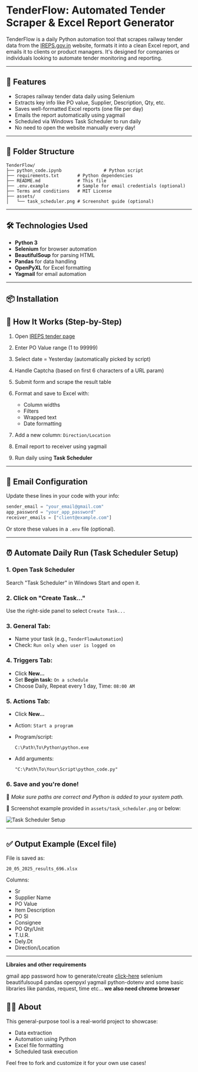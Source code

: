 # TenderFlow: Automated Tender Scraper & Excel Report Generator

TenderFlow is a daily Python automation tool that scrapes railway tender data from the [IREPS.gov.in](https://www.ireps.gov.in) website, formats it into a clean Excel report, and emails it to clients or product managers. It's designed for companies or individuals looking to automate tender monitoring and reporting.

---

## 🚀 Features

* Scrapes railway tender data daily using Selenium
* Extracts key info like PO value, Supplier, Description, Qty, etc.
* Saves well-formatted Excel reports (one file per day)
* Emails the report automatically using yagmail
* Scheduled via Windows Task Scheduler to run daily
* No need to open the website manually every day!

---

## 📂 Folder Structure

```
TenderFlow/
├── python_code.ipynb                # Python script
├── requirements.txt       # Python dependencies
├── README.md              # This file
├── .env.example           # Sample for email credentials (optional)
├── Terms and conditions   # MIT License
├── assets/
│   └── task_scheduler.png # Screenshot guide (optional)
```

---

## 🛠️ Technologies Used

* **Python 3**
* **Selenium** for browser automation
* **BeautifulSoup** for parsing HTML
* **Pandas** for data handling
* **OpenPyXL** for Excel formatting
* **Yagmail** for email automation

---

## 📦 Installation


## 🧪 How It Works (Step-by-Step)

1. Open [IREPS tender page](https://www.ireps.gov.in/epsn/anonymSearchPO.do)
2. Enter PO Value range (1 to 99999)
3. Select date = Yesterday (automatically picked by script)
4. Handle Captcha (based on first 6 characters of a URL param)
5. Submit form and scrape the result table
6. Format and save to Excel with:

   * Column widths
   * Filters
   * Wrapped text
   * Date formatting
7. Add a new column: `Direction/Location`
8. Email report to receiver using yagmail
9. Run daily using **Task Scheduler**

---

## 📧 Email Configuration

Update these lines in your code with your info:

```python
sender_email = "your_email@gmail.com"
app_password = "your_app_password"
receiver_emails = ["client@example.com"]
```

Or store these values in a `.env` file (optional).

---

## ⏰ Automate Daily Run (Task Scheduler Setup)

### 1. Open Task Scheduler

Search "Task Scheduler" in Windows Start and open it.

### 2. Click on "Create Task..."

Use the right-side panel to select `Create Task...`

### 3. General Tab:

* Name your task (e.g., `TenderFlowAutomation`)
* Check: `Run only when user is logged on`

### 4. Triggers Tab:

* Click **New\...**
* Set **Begin task:** `On a schedule`
* Choose Daily, Repeat every 1 day, Time: `08:00 AM`

### 5. Actions Tab:

* Click **New\...**
* Action: `Start a program`
* Program/script:

  ```
  C:\Path\To\Python\python.exe
  ```
* Add arguments:

  ```
  "C:\Path\To\Your\Script\python_code.py"
  ```

### 6. Save and you're done!

📌 *Make sure paths are correct and Python is added to your system path.*

📸 Screenshot example provided in `assets/task_scheduler.png` or below:

![Task Scheduler Setup](https://youtu.be/4n2fC97MNac?si=Ff31ofXqwum3CKce)

---

## ✅ Output Example (Excel file)

File is saved as:

```text
20_05_2025_results_696.xlsx
```

Columns:

* Sr
* Supplier Name
* PO Value
* Item Description
* PO Sl
* Consignee
* PO Qty/Unit
* T.U.R.
* Dely.Dt
* Direction/Location

---
**Libraies and other requirements**

gmail app password how to generate/create [click-here](https://youtu.be/MkLX85XU5rU?si=dfXn9D9QaoupY4kV)
selenium
beautifulsoup4
pandas
openpyxl
yagmail
python-dotenv
and some basic libraries like pandas, request, time etc...
**we also need chrome browser**

## 🙋‍♂️ About

This general-purpose tool is a real-world project to showcase:

* Data extraction
* Automation using Python
* Excel file formatting
* Scheduled task execution

Feel free to fork and customize it for your own use cases!
